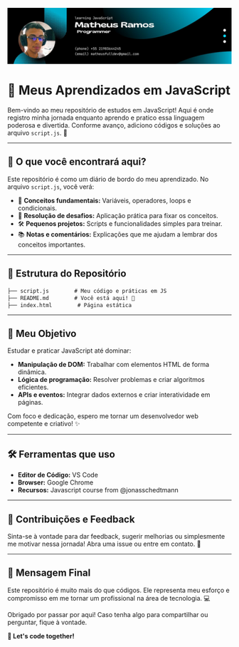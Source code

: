 ![Banner JS learner de Matheus Ramos](images/banner-js-learner.jpg)

# 🚀 Meus Aprendizados em JavaScript

Bem-vindo ao meu repositório de estudos em JavaScript! Aqui é onde registro minha jornada enquanto aprendo e pratico essa linguagem poderosa e divertida. Conforme avanço, adiciono códigos e soluções ao arquivo `script.js`. 🌟

---

## 🧠 O que você encontrará aqui?

Este repositório é como um diário de bordo do meu aprendizado. No arquivo `script.js`, você verá:

- 📌 **Conceitos fundamentais:** Variáveis, operadores, loops e condicionais.
- 🧩 **Resolução de desafios:** Aplicação prática para fixar os conceitos.
- 🛠️ **Pequenos projetos:** Scripts e funcionalidades simples para treinar.
- 📚 **Notas e comentários:** Explicações que me ajudam a lembrar dos conceitos importantes.

---

## 📂 Estrutura do Repositório

```
├── script.js        # Meu código e práticas em JS
├── README.md        # Você está aqui! 🌟
├── index.html        # Página estática
```

---

## 🎯 Meu Objetivo

Estudar e praticar JavaScript até dominar:

- **Manipulação de DOM:** Trabalhar com elementos HTML de forma dinâmica.
- **Lógica de programação:** Resolver problemas e criar algoritmos eficientes.
- **APIs e eventos:** Integrar dados externos e criar interatividade em páginas.

Com foco e dedicação, espero me tornar um desenvolvedor web competente e criativo! ✨

---

## 🛠️ Ferramentas que uso

- **Editor de Código:** VS Code
- **Browser:** Google Chrome
- **Recursos:** Javascript course from @jonasschedtmann

---

## 🤝 Contribuições e Feedback

Sinta-se à vontade para dar feedback, sugerir melhorias ou simplesmente me motivar nessa jornada! Abra uma issue ou entre em contato. 📨

---

## 📢 Mensagem Final

Este repositório é muito mais do que códigos. Ele representa meu esforço e compromisso em me tornar um profissional na área de tecnologia. 💻

Obrigado por passar por aqui! Caso tenha algo para compartilhar ou perguntar, fique à vontade.

**💛 Let's code together!**
